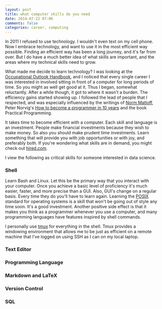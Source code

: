 ```yaml
---
layout: post
title: what computer skills do you need
date: 2014-07-22 07:06
comments: false
categories: career, computing
---
```


In 2011 I refused to use technology. I wouldn't even text on my cell phone. Now I embrace technology, and want to use it in the most efficient way possible. Finding an efficient way has been a long journey, and it's far from over. But I do have a much better idea of what skills are important, and the areas where my technical skills need to grow.

What made me decide to learn technology? I was looking at the [Occupational Outlook Handbook](http://www.bls.gov/ooh/), and I noticed that every single career I was interested in involved sitting in front of a computer for long periods of time. So you might as well get good at it. Thus I began, somewhat reluctantly. After a while though, it got to where it wasn't a burden. The efficiency gains started showing up. I followed the lead of people that I respected, and was especially influenced by the writings of [Norm Matloff](http://heather.cs.ucdavis.edu/matloff.html), Peter Norvig's [How to become a programmer in 10 years](http://norvig.com/21-days.html) and the book Practical Programming.

It takes time to become efficient with a computer. Each skill and language is an investment. People make financial investments because they wish to make money. So also you should make prudent time investments. Learn something that will provide you with job opportunities or with joy, and preferably both. If you're wondering what skills are in demand, you might check out [hired.com](https://hired.com/talent_faq).

I view the following as critical skills for someone interested in data science.

### Shell

Learn Bash and Linux. Let this be the primary way that you interact with your computer. Once you achieve a basic level of proficiency it's much easier, faster, and more precise than a GUI. Also, GUI's change on a regular basis. Every time they do you'll have to learn again. Learning the [POSIX](http://en.wikipedia.org/wiki/POSIX) standard for operating systems is a skill that won't be going out of style any time soon. It's a good investment. Another positive side effect is that it makes you think as a programmer whenever you use a computer, and many programming languages have features inspired by shell commands.

I personally use [tmux](http://robots.thoughtbot.com/a-tmux-crash-course) for everything in the shell. Tmux provides a windowing environment that allows me to be just as efficient on a remote machine that I've logged on using SSH as I can on my local laptop.

### Text Editor

### Programming Language

### Markdown and LaTeX

### Version Control

### SQL 
